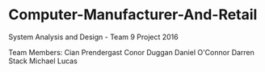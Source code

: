 # Computer-Manufacturer-And-Retail
System Analysis and Design - Team 9 Project 2016

Team Members:
	Cian Prendergast 
	Conor Duggan
	Daniel O'Connor
	Darren Stack
	Michael Lucas
